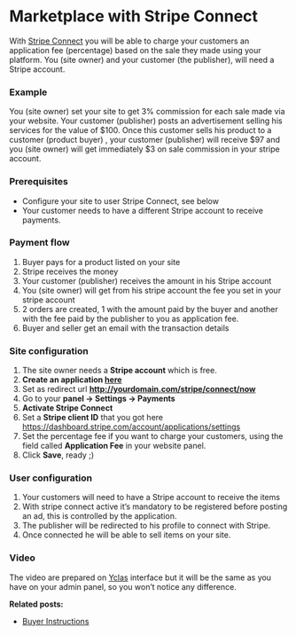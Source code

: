 # Marketplace with Stripe Connect 

With  [Stripe Connect](https://stripe.com/connect)  you will be able to charge your customers an application fee (percentage) based on the sale they made using your platform. You (site owner) and your customer (the publisher), will need a Stripe account.

### Example

You (site owner) set your site to get 3% commission for each sale made via your website. Your customer (publisher) posts an advertisement selling his services for the value of $100. Once this customer sells his product to a customer (product buyer) , your customer (publisher) will receive $97 and you (site owner) will get immediately $3 on sale commission in your stripe account.

### Prerequisites

-   Configure your site to user Stripe Connect, see below
-   Your customer needs to have a different Stripe account to receive payments.

### Payment flow

1.  Buyer pays for a product listed on your site
2.  Stripe receives the money
3.  Your customer (publisher) receives the amount in his Stripe account
4.  You (site owner) will get from his stripe account the fee you set in your stripe account
5.  2 orders are created, 1 with the amount paid by the buyer and another with the fee paid by the publisher to you as application fee.
6.  Buyer and seller get an email with the transaction details

### Site configuration

1.  The site owner needs a  **Stripe account**  which is free.
2.  **Create an application  [here](https://dashboard.stripe.com/account/applications/settings)**
3.  Set as redirect url  **http://yourdomain.com/stripe/connect/now**
4.  Go to your  **panel -> Settings -> Payments**
5.  **Activate Stripe Connect**
6.  Set a  **Stripe client ID**  that you got here https://dashboard.stripe.com/account/applications/settings
7.  Set the percentage fee if you want to charge your customers, using the field called  **Application Fee**  in your website panel.
8.  Click  **Save**, ready ;)


### User configuration

1.  Your customers will need to have a Stripe account to receive the items
2.  With stripe connect active it’s mandatory to be registered before posting an ad, this is controlled by the application.
3.  The publisher will be redirected to his profile to connect with Stripe.
4.  Once connected he will be able to sell items on your site.

### Video

The video are prepared on  [Yclas](https://yclas.com/)  interface but it will be the same as you have on your admin panel, so you won’t notice any difference.


  
**Related posts:**

-   [Buyer Instructions](Custom-fields-buyer-instructions.md)
